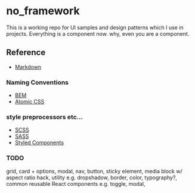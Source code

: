 # no_framework
This is a working repo for UI samples and design patterns which I use in projects. Everything is a component now. why, even you are a component.

## Reference 
* [Markdown](https://github.com/adam-p/markdown-here/wiki/Markdown-Cheatsheet)

### Naming Conventions
* [BEM](https://gist.github.com/ingdir/0b211b9253c376f9cfa5)
* [Atomic CSS](https://acss.io/guides/syntax.html)
### style preprocessors etc...
* [SCSS](https://dev.to/finallynero/scss-cheatsheet-7g6)
* [SASS](https://devhints.io/sass )
* [Styled Components](https://jsramblings.com/migrating-to-styled-components-cheatsheet/)

### TODO
grid, card + options, modal, nav, button, sticky element, media block w/ aspect ratio hack, utility e.g. dropshadow, border, color, typography?, common reusable React components e.g. toggle, modal, 
